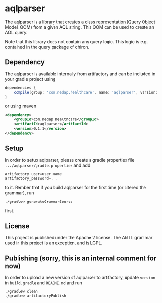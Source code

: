 # aqlparser

The aqlparser is a library that creates a class representation (Query Object Model, QOM) from a given AQL string.
This QOM can be used to create an AQL query.

Note that this library does not contain any query logic. This logic is e.g. contained in the query package of chiron.

## Dependency
The aqlparser is available internally from artifactory and can be included in your gradle project using
```gradle
dependencies {
    compile(group: 'com.nedap.healthcare', name: 'aqlparser', version: '0.1.1')
}
```
or using maven
```xml
<dependency>
    <groupId>com.nedap.healthcare</groupId>
    <artifactId>aqlparser</artifactId>
    <version>0.1.1</version>
</dependency>
```

## Setup
In order to setup aqlparser, please create a gradle properties file ```.../aqlparser/gradle.properties``` and add
```gradle
artifactory_user=user.name
artifactory_password=...
```
to it. Rember that if you build aqlparser for the first time (or altered the grammar), run
```shell script
./gradlew generateGrammarSource
```
first.

## License

This project is published under the Apache 2 license. The ANTL grammar used in this project is an exception, and is LGPL.

## Publishing (sorry, this is an internal comment for now)
In order to upload a new version of aqlparser to artifactory, update ```version``` in ```build.gradle``` and
```README.md``` and run
```shell script
./gradlew clean
./gradlew artifactoryPublish
```
